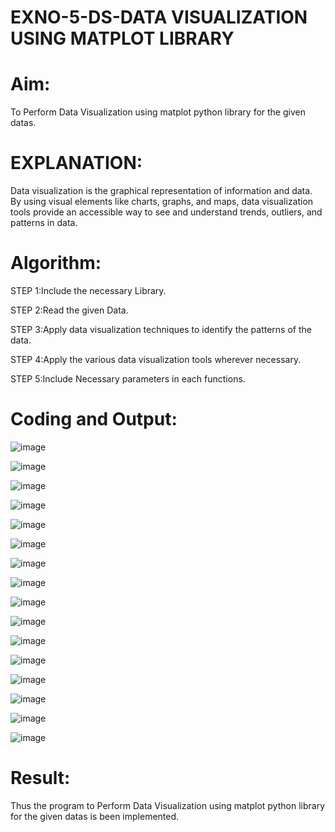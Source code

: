 # EXNO-5-DS-DATA VISUALIZATION USING MATPLOT LIBRARY

# Aim:
  To Perform Data Visualization using matplot python library for the given datas.

# EXPLANATION:
Data visualization is the graphical representation of information and data. By using visual elements like charts, graphs, and maps, data visualization tools provide an accessible way to see and understand trends, outliers, and patterns in data.

# Algorithm:
STEP 1:Include the necessary Library.

STEP 2:Read the given Data.

STEP 3:Apply data visualization techniques to identify the patterns of the data.

STEP 4:Apply the various data visualization tools wherever necessary.

STEP 5:Include Necessary parameters in each functions.

# Coding and Output:
![image](https://github.com/Kirthi-Niharika/EXNO-5-DS/assets/114135005/4621a247-29c4-439e-85cb-38e6dbb0da8e)

![image](https://github.com/Kirthi-Niharika/EXNO-5-DS/assets/114135005/196cad6a-3968-4bc4-a72a-745fcfea5c33)

![image](https://github.com/Kirthi-Niharika/EXNO-5-DS/assets/114135005/921b2c77-99c0-44d7-b148-65cdf85d08ae)

![image](https://github.com/Kirthi-Niharika/EXNO-5-DS/assets/114135005/43d3d5d9-f446-4c4d-8c93-29edf74c2000)

![image](https://github.com/Kirthi-Niharika/EXNO-5-DS/assets/114135005/0a53fc33-0615-4c08-8db5-ba4df3dc96fa)

![image](https://github.com/Kirthi-Niharika/EXNO-5-DS/assets/114135005/f8ea72ae-2cd9-4306-b7f3-8958583895f8)

![image](https://github.com/Kirthi-Niharika/EXNO-5-DS/assets/114135005/b46b6a61-6c85-41af-8c09-c04853d2a9c7)

![image](https://github.com/Kirthi-Niharika/EXNO-5-DS/assets/114135005/4ae36143-2926-452c-a53b-2f865e21d8fc)

![image](https://github.com/Kirthi-Niharika/EXNO-5-DS/assets/114135005/60762bba-67fd-4329-a973-a45ba914f046)

![image](https://github.com/Kirthi-Niharika/EXNO-5-DS/assets/114135005/3eed93ad-2339-4b4e-8eeb-0a6f454e0bf0)

![image](https://github.com/Kirthi-Niharika/EXNO-5-DS/assets/114135005/fc829b50-7567-4229-9e4e-f7797f9b2058)

![image](https://github.com/Kirthi-Niharika/EXNO-5-DS/assets/114135005/0ab56d38-5938-4d07-b9f6-86212891e28f)

![image](https://github.com/Kirthi-Niharika/EXNO-5-DS/assets/114135005/5b1a530e-bd93-4d19-8001-564bf9fedd88)

![image](https://github.com/Kirthi-Niharika/EXNO-5-DS/assets/114135005/b1072f70-ec17-4e93-9cb4-79d6865cbf0c)

![image](https://github.com/Kirthi-Niharika/EXNO-5-DS/assets/114135005/742ae87c-7f47-4f72-82f2-5f2083196f93)

![image](https://github.com/Kirthi-Niharika/EXNO-5-DS/assets/114135005/959ee8e6-fd4e-482f-b51e-2fd006033cc2)

# Result:
Thus the program to Perform Data Visualization using matplot python library for the given datas is been implemented.
